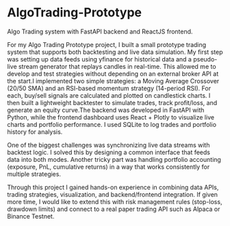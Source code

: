 # AlgoTrading-Prototype
Algo Trading system with FastAPI backend and ReactJS frontend.

For my Algo Trading Prototype project, I built a small prototype trading system that supports both backtesting and live data simulation. My first step was setting up data feeds using yfinance for historical data and a pseudo-live stream generator that replays candles in real-time. This allowed me to develop and test strategies without depending on an external broker API at the start.I implemented two simple strategies: a Moving Average Crossover (20/50 SMA) and an RSI-based momentum strategy (14-period RSI). For each, buy/sell signals are calculated and plotted on candlestick charts. I then built a lightweight backtester to simulate trades, track profit/loss, and generate an equity curve.The backend was developed in FastAPI with Python, while the frontend dashboard uses React + Plotly to visualize live charts and portfolio performance. I used SQLite to log trades and portfolio history for analysis.

One of the biggest challenges was synchronizing live data streams with backtest logic. I solved this by designing a common interface that feeds data into both modes. Another tricky part was handling portfolio accounting (exposure, PnL, cumulative returns) in a way that works consistently for multiple strategies.

Through this project I gained hands-on experience in combining data APIs, trading strategies, visualization, and backend/frontend integration. If given more time, I would like to extend this with risk management rules (stop-loss, drawdown limits) and connect to a real paper trading API such as Alpaca or Binance Testnet.
